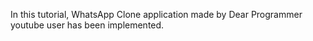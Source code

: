 In this tutorial, WhatsApp Clone application made by Dear Programmer youtube user has been implemented.
